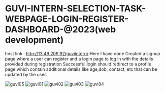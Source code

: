 # GUVI-INTERN-SELECTION-TASK-WEBPAGE-LOGIN-REGISTER-DASHBOARD-@2023(web development)
host link : http://13.49.209.92/guviintern/
Here I have done Created a signup page where a user can register and a login page to log in with the details provided during registration Successful login should redirect to a profile page which  contain additional details like age,dob, contact, etc that can be updated by the user.

![guvi05](https://github.com/kaniyamudhan/GUVI-INTERN-SELECTION-TASK-WEBPAGE-LOGIN-REGISTER-DASHBOARD-2023web-development./assets/112994943/d8d134b4-6209-402c-91f1-da82fa96d817)
![guvi01](https://github.com/kaniyamudhan/GUVI-INTERN-SELECTION-TASK-WEBPAGE-LOGIN-REGISTER-DASHBOARD-2023web-development./assets/112994943/67ca1388-e800-44cf-aab7-516d86558f39)
![guvi02](https://github.com/kaniyamudhan/GUVI-INTERN-SELECTION-TASK-WEBPAGE-LOGIN-REGISTER-DASHBOARD-2023web-development./assets/112994943/c8950e53-4c36-4a0d-803f-07f1169a835f)
![guvi03](https://github.com/kaniyamudhan/GUVI-INTERN-SELECTION-TASK-WEBPAGE-LOGIN-REGISTER-DASHBOARD-2023web-development./assets/112994943/1c22b99a-a6f4-42e5-b056-53c35a92fa1b)
![guvi04](https://github.com/kaniyamudhan/GUVI-INTERN-SELECTION-TASK-WEBPAGE-LOGIN-REGISTER-DASHBOARD-2023web-development./assets/112994943/28adebaa-95f6-4603-bac5-950fa5218c94)



